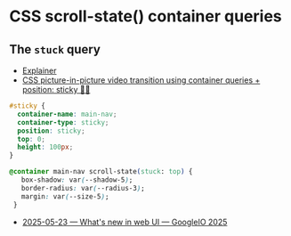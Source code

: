 # CSS scroll-state() container queries

##  The `stuck` query

- [Explainer](https://drafts.csswg.org/css-contain-4/scroll_state_explainer.html)
- [CSS picture-in-picture video transition using container queries + position: sticky 🧑‍🍳](https://x.com/jh3yy/status/1923179769123725595)

```css
#sticky {
  container-name: main-nav;
  container-type: sticky;
  position: sticky;
  top: 0;
  height: 100px;
}

@container main-nav scroll-state(stuck: top) {
   box-shadow: var(--shadow-5);
   border-radius: var(--radius-3);
   margin: var(--size-5);
 }
```


- [2025-05-23 — What's new in web UI — GoogleIO 2025](https://youtu.be/VTCIStB6y8s?t=1770)
